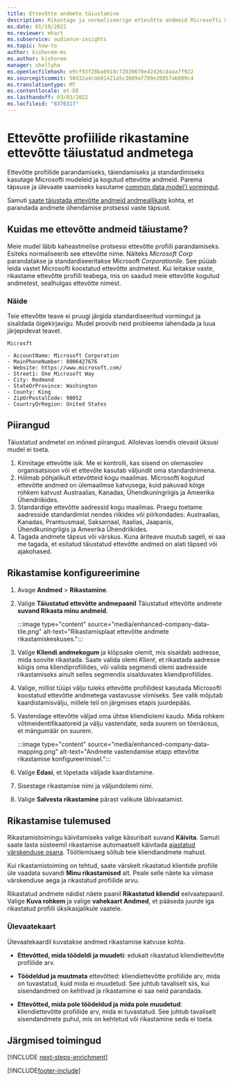 ```yaml
---
title: Ettevõtte andmete täiustamine
description: Rikastage ja normaliseerige ettevõtte andmeid Microsofti mudelitega.
ms.date: 01/19/2022
ms.reviewer: mhart
ms.subservice: audience-insights
ms.topic: how-to
author: kishorem-ms
ms.author: kishorem
manager: shellyha
ms.openlocfilehash: e9cf93f28ba6918c72039670e42d26c8aaa7f922
ms.sourcegitcommit: 50d32a4cab01421a5c3689af789e20857ab009c4
ms.translationtype: MT
ms.contentlocale: et-EE
ms.lasthandoff: 03/03/2022
ms.locfileid: "8376317"
---
```

# <a name="enrichment-of-company-profiles-with-enhanced-company-data"></a>Ettevõtte profiilide rikastamine ettevõtte täiustatud andmetega

Ettevõtte profiilide parandamiseks, täiendamiseks ja standardimiseks kasutage Microsofti mudeleid ja kogutud ettevõtte andmeid. Parema täpsuse ja ülevaate saamiseks kasutame [common data model'i vormingut](/common-data-model/schema/core/applicationcommon/account).

Samuti [saate täiustada ettevõtte andmeid andmeallikate](data-sources-enrichment.md) kohta, et parandada andmete ühendamise protsessi vaste täpsust. 

## <a name="how-we-enhance-company-data"></a>Kuidas me ettevõtte andmeid täiustame?

Meie mudel läbib kaheastmelise protsessi ettevõtte profiili parandamiseks. Esiteks normaliseerib see ettevõtte nime. Näiteks *Microsoft Corp* parandatakse ja standardiseeritakse Microsoft *Corporationile*. See püüab leida vastet Microsofti koostatud ettevõtte andmetest. Kui leitakse vaste, rikastame ettevõtte profiili teabega, mis on saadud meie ettevõtte kogutud andmetest, sealhulgas ettevõtte nimest.


### <a name="example"></a>Näide

Teie ettevõtte teave ei pruugi järgida standardiseeritud vormingut ja sisaldada õigekirjavigu. Mudel proovib neid probleeme lahendada ja luua järjepidevat teavet.

```Input
Microsft
```

```Output
- AccountName: Microsoft Corporation
- MainPhoneNumber: 8006427676
- Website: https://www.microsoft.com/
- Street1: One Microsoft Way
- City: Redmond
- StateOrProvince: Washington
- County: King
- ZipOrPostalCode: 98052
- CountryOrRegion: United States
```

## <a name="limitations"></a>Piirangud

Täiustatud andmetel on mõned piirangud. Allolevas loendis olevaid üksusi mudel ei toeta.

1.  Kinnitage ettevõtte isik. Me ei kontrolli, kas sisend on olemasolev organisatsioon või et ettevõte kasutab väljundit oma standardnimena.
2.  Hõlmab põhjalikult ettevõtteid kogu maailmas. Microsofti kogutud ettevõtte andmed on ülemaailmse katvusega, kuid pakuvad kõige rohkem katvust Austraalias, Kanadas, Ühendkuningriigis ja Ameerika Ühendriikides.
3.  Standardige ettevõtte aadressid kogu maailmas. Praegu toetame aadresside standardimist nendes riikides või piirkondades: Austraalias, Kanadas, Prantsusmaal, Saksamaal, Itaalias, Jaapanis, Ühendkuningriigis ja Ameerika Ühendriikides.
4.  Tagada andmete täpsus või värskus. Kuna äriteave muutub sageli, ei saa me tagada, et esitatud täiustatud ettevõtte andmed on alati täpsed või ajakohased.

## <a name="configure-the-enrichment"></a>Rikastamise konfigureerimine

1. Avage **Andmed** > **Rikastamine**.

1. Valige **Täiustatud ettevõtte andmepaanil** Täiustatud ettevõtte andmete **suvand Rikasta minu andmeid**.

   :::image type="content" source="media/enhanced-company-data-tile.png" alt-text="Rikastamisplaat ettevõtte andmete rikastamiskeskuses.":::

1. Valige **Kliendi andmekogum** ja klõpsake olemit, mis sisaldab aadresse, mida soovite rikastada. Saate valida olemi *Klient*, et rikastada aadresse kõigis oma kliendiprofiilides, või valida segmendi olemi aadresside rikastamiseks ainult selles segmendis sisalduvates kliendiprofiilides.

1. Valige, millist tüüpi välju tuleks ettevõtte profiilidest kasutada Microsofti koostatud ettevõtte andmetega vastavusse viimiseks. See valik mõjutab kaardistamisvälju, millele teil on järgmises etapis juurdepääs.

1.  Vastendage ettevõtte väljad oma ühtse kliendiolemi kaudu. Mida rohkem võtmeidentifikaatoreid ja välju vastendate, seda suurem on tõenäosus, et mängumäär on suurem.

    :::image type="content" source="media/enhanced-company-data-mapping.png" alt-text="Andmete vastendamise etapp ettevõtte rikastamise konfigureerimisel.":::

1. Valige **Edasi**, et lõpetada väljade kaardistamine.

1. Sisestage rikastamise nimi ja väljundolemi nimi.

1. Valige **Salvesta rikastamine** pärast valikute läbivaatamist.

## <a name="enrichment-results"></a>Rikastamise tulemused

Rikastamistoimingu käivitamiseks valige käsuribalt suvand **Käivita**. Samuti saate lasta süsteemil rikastamise automaatselt käivitada [ajastatud värskenduse osana](system.md#schedule-tab). Töötlemisaeg sõltub teie kliendiandmete mahust.

Kui rikastamistoiming on tehtud, saate värskelt rikastatud klientide profiile üle vaadata suvandi **Minu rikastamised** alt. Peale selle näete ka viimase värskenduse aega ja rikastatud profiilide arvu.

Rikastatud andmete näidist näete paanil **Rikastatud kliendid** eelvaatepaanil. Valige **Kuva rohkem** ja valige **vahekaart Andmed**, et pääseda juurde iga rikastatud profiili üksikasjalikule vaatele.

### <a name="overview-card"></a>Ülevaatekaart

Ülevaatekaardil kuvatakse andmed rikastamise katvuse kohta. 

* **Ettevõtted, mida töödeldi ja muudeti**: edukalt rikastatud kliendiettevõtte profiilide arv.

* **Töödeldud ja muutmata** ettevõtted: kliendiettevõtte profiilide arv, mida on tuvastatud, kuid mida ei muudetud. See juhtub tavaliselt siis, kui sisendandmed on kehtivad ja rikastamine ei saa neid parandada.

* **Ettevõtted, mida pole töödeldud ja mida pole muudetud**: kliendiettevõtte profiilide arv, mida ei tuvastatud. See juhtub tavaliselt sisendandmete puhul, mis on kehtetud või rikastamine seda ei toeta.

## <a name="next-steps"></a>Järgmised toimingud

[!INCLUDE [next-steps-enrichment](../includes/next-steps-enrichment.md)]

[!INCLUDE[footer-include](../includes/footer-banner.md)]
